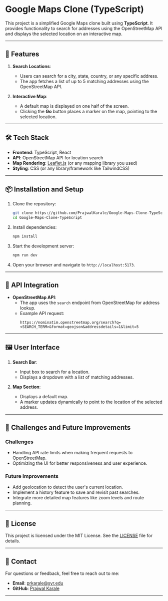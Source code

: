 # Google Maps Clone (TypeScript)

This project is a simplified Google Maps clone built using **TypeScript**. It provides functionality to search for addresses using the OpenStreetMap API and displays the selected location on an interactive map.

---

## 🚀 Features

1. **Search Locations**: 
   - Users can search for a city, state, country, or any specific address.
   - The app fetches a list of up to 5 matching addresses using the OpenStreetMap API.

2. **Interactive Map**:
   - A default map is displayed on one half of the screen.
   - Clicking the **Go** button places a marker on the map, pointing to the selected location.

---

## 🛠️ Tech Stack

- **Frontend**: TypeScript, React
- **API**: OpenStreetMap API for location search
- **Map Rendering**: [Leaflet.js](https://leafletjs.com/) (or any mapping library you used)
- **Styling**: CSS (or any library/framework like TailwindCSS)

---

## 📦 Installation and Setup

1. Clone the repository:
   ```bash
   git clone https://github.com/PrajwalKarale/Google-Maps-Clone-TypeScript.git
   cd Google-Maps-Clone-TypeScript
   ```

2. Install dependencies:
   ```bash
   npm install
   ```

3. Start the development server:
   ```bash
   npm run dev
   ```

4. Open your browser and navigate to `http://localhost:5173`.

---

## 🔑 API Integration

- **OpenStreetMap API**:
  - The app uses the `search` endpoint from OpenStreetMap for address lookup.
  - Example API request:
    ```plaintext
    https://nominatim.openstreetmap.org/search?q=<SEARCH_TERM>&format=geojson&addressdetails=1&limit=5
    ```

---

## 🖼️ User Interface

1. **Search Bar**:
   - Input box to search for a location.
   - Displays a dropdown with a list of matching addresses.

2. **Map Section**:
   - Displays a default map.
   - A marker updates dynamically to point to the location of the selected address.

---

## 🚧 Challenges and Future Improvements

### Challenges
- Handling API rate limits when making frequent requests to OpenStreetMap.
- Optimizing the UI for better responsiveness and user experience.

### Future Improvements
- Add geolocation to detect the user's current location.
- Implement a history feature to save and revisit past searches.
- Integrate more detailed map features like zoom levels and route planning.

---

## 📜 License

This project is licensed under the MIT License. See the [LICENSE](LICENSE) file for details.

---

## 📧 Contact

For questions or feedback, feel free to reach out to me:

- **Email**: [prkarale@syr.edu](mailto:prkarale@syr.edu)
- **GitHub**: [Prajwal Karale](https://github.com/PrajwalKarale)

---